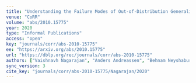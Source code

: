 ```yaml
---
title: "Understanding the Failure Modes of Out-of-Distribution Generalization."
venue: "CoRR"
volume: "abs/2010.15775"
year: 2020
type: "Informal Publications"
access: "open"
key: "journals/corr/abs-2010-15775"
ee: "https://arxiv.org/abs/2010.15775"
url: "https://dblp.org/rec/journals/corr/abs-2010-15775"
authors: ["Vaishnavh Nagarajan", "Anders Andreassen", "Behnam Neyshabur"]
sync_version: 3
cite_key: "journals/corr/abs-2010-15775/Nagarajan/2020"
---
```

